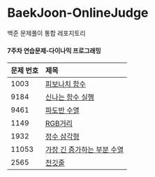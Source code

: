 # BaekJoon-OnlineJudge
백준 문제풀이 통합 레포지토리



#### 7주차 연습문제-다이나믹 프로그래밍

| 문제 번호 | 제목                                                         |
| :-------- | :----------------------------------------------------------- |
| 1003      | [피보나치 함수](https://www.acmicpc.net/problem/1003)        |
| 9184      | [신나는 함수 실행](https://www.acmicpc.net/problem/9184)     |
| 9461      | [파도반 수열](https://www.acmicpc.net/problem/9461)          |
| 1149      | [RGB거리](https://www.acmicpc.net/problem/1149)              |
| 1932      | [정수 삼각형](https://www.acmicpc.net/problem/1932)          |
| 11053     | [가장 긴 증가하는 부분 수열](https://www.acmicpc.net/problem/11053) |
| 2565      | [전깃줄](https://www.acmicpc.net/problem/2565)               |
